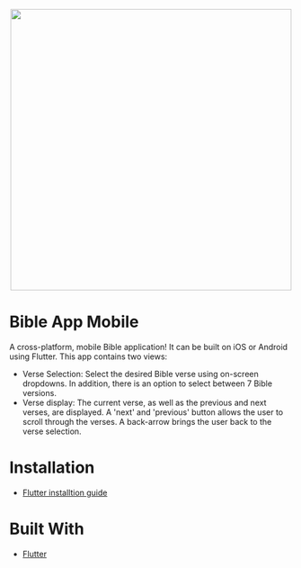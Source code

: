 <p align="center">
 <img src="bibleDemo.gif" width="500">
</p>

# Bible App Mobile
A cross-platform, mobile Bible application! It can be built 
on iOS or Android using Flutter. This app contains two views:
* Verse Selection: Select the desired Bible verse using on-screen dropdowns. 
In addition, there is an option to select between 7 Bible versions.
* Verse display: The current verse, as well as the previous and next verses, are displayed. 
A 'next' and 'previous' button allows the user to scroll through the verses.
A back-arrow brings the user back to the verse selection.

# Installation
* [Flutter installtion guide](https://flutter.dev/docs/get-started/install)

# Built With
* [Flutter](https://flutter.dev/)